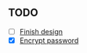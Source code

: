 ## TODO

- [ ] [Finish design](https://www.figma.com/file/wElEMCeUMZ5SUioePMvZJV/L'atelier-du-Talemelier)
- [x] [Encrypt password](https://github.com/kelektiv/node.bcrypt.js#usage)